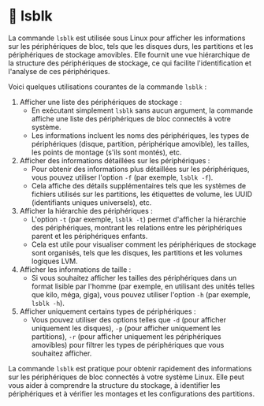 # 🐞 lsblk

La commande `lsblk` est utilisée sous Linux pour afficher les informations sur les périphériques de bloc, tels que les disques durs, les partitions et les périphériques de stockage amovibles. Elle fournit une vue hiérarchique de la structure des périphériques de stockage, ce qui facilite l'identification et l'analyse de ces périphériques.

Voici quelques utilisations courantes de la commande `lsblk` :

1. Afficher une liste des périphériques de stockage :
   * En exécutant simplement `lsblk` sans aucun argument, la commande affiche une liste des périphériques de bloc connectés à votre système.
   * Les informations incluent les noms des périphériques, les types de périphériques (disque, partition, périphérique amovible), les tailles, les points de montage (s'ils sont montés), etc.
2. Afficher des informations détaillées sur les périphériques :
   * Pour obtenir des informations plus détaillées sur les périphériques, vous pouvez utiliser l'option `-f` (par exemple, `lsblk -f`).
   * Cela affiche des détails supplémentaires tels que les systèmes de fichiers utilisés sur les partitions, les étiquettes de volume, les UUID (identifiants uniques universels), etc.
3. Afficher la hiérarchie des périphériques :
   * L'option `-t` (par exemple, `lsblk -t`) permet d'afficher la hiérarchie des périphériques, montrant les relations entre les périphériques parent et les périphériques enfants.
   * Cela est utile pour visualiser comment les périphériques de stockage sont organisés, tels que les disques, les partitions et les volumes logiques LVM.
4. Afficher les informations de taille :
   * Si vous souhaitez afficher les tailles des périphériques dans un format lisible par l'homme (par exemple, en utilisant des unités telles que kilo, méga, giga), vous pouvez utiliser l'option `-h` (par exemple, `lsblk -h`).
5. Afficher uniquement certains types de périphériques :
   * Vous pouvez utiliser des options telles que `-d` (pour afficher uniquement les disques), `-p` (pour afficher uniquement les partitions), `-r` (pour afficher uniquement les périphériques amovibles) pour filtrer les types de périphériques que vous souhaitez afficher.

La commande `lsblk` est pratique pour obtenir rapidement des informations sur les périphériques de bloc connectés à votre système Linux. Elle peut vous aider à comprendre la structure du stockage, à identifier les périphériques et à vérifier les montages et les configurations des partitions.

